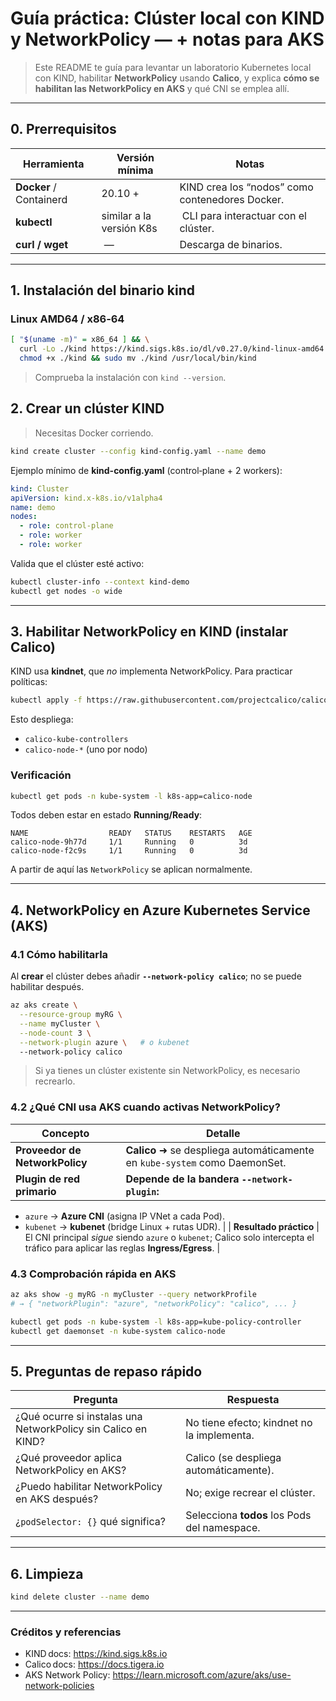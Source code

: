 # Guía práctica: Clúster local con **KIND** y NetworkPolicy &mdash; + notas para AKS

> Este README te guía para levantar un laboratorio Kubernetes local con KIND, habilitar **NetworkPolicy** usando **Calico**, y explica **cómo se habilitan las NetworkPolicy en AKS** y qué CNI se emplea allí.

---

## 0. Prerrequisitos
| Herramienta | Versión mínima | Notas |
|-------------|----------------|-------|
| **Docker** / Containerd | 20.10 + | KIND crea los “nodos” como contenedores Docker. |
| **kubectl** | similar a la versión K8s | CLI para interactuar con el clúster. |
| **curl / wget** | &mdash; | Descarga de binarios. |

---

## 1. Instalación del binario **kind**

### Linux AMD64 / x86‑64
```bash
[ "$(uname -m)" = x86_64 ] && \
  curl -Lo ./kind https://kind.sigs.k8s.io/dl/v0.27.0/kind-linux-amd64 && \
  chmod +x ./kind && sudo mv ./kind /usr/local/bin/kind
```
> Comprueba la instalación con `kind --version`.

## 2. Crear un clúster KIND

> Necesitas Docker corriendo.

```bash
kind create cluster --config kind-config.yaml --name demo
```
Ejemplo mínimo de **kind-config.yaml** (control‑plane + 2 workers):
```yaml
kind: Cluster
apiVersion: kind.x-k8s.io/v1alpha4
name: demo
nodes:
  - role: control-plane
  - role: worker
  - role: worker
```

Valida que el clúster esté activo:
```bash
kubectl cluster-info --context kind-demo
kubectl get nodes -o wide
```

---

## 3. Habilitar **NetworkPolicy** en KIND (instalar Calico)
KIND usa **kindnet**, que *no* implementa NetworkPolicy. Para practicar políticas:
```bash
kubectl apply -f https://raw.githubusercontent.com/projectcalico/calico/v3.27.0/manifests/calico.yaml
```
Esto despliega:
* `calico-kube-controllers`
* `calico-node-*` (uno por nodo)

### Verificación
```bash
kubectl get pods -n kube-system -l k8s-app=calico-node
```
Todos deben estar en estado **Running/Ready**:
```
NAME                  READY   STATUS    RESTARTS   AGE
calico-node-9h77d     1/1     Running   0          3d
calico-node-f2c9s     1/1     Running   0          3d
```
A partir de aquí las `NetworkPolicy` se aplican normalmente.

---

## 4. NetworkPolicy en **Azure Kubernetes Service (AKS)**

### 4.1 Cómo habilitarla
Al **crear** el clúster debes añadir **`--network-policy calico`**; no se puede habilitar después.
```bash
az aks create \
  --resource-group myRG \
  --name myCluster \
  --node-count 3 \
  --network-plugin azure \   # o kubenet
  --network-policy calico
```
> Si ya tienes un clúster existente sin NetworkPolicy, es necesario recrearlo.

### 4.2 ¿Qué CNI usa AKS cuando activas NetworkPolicy?
| Concepto | Detalle |
|----------|---------|
| **Proveedor de NetworkPolicy** | **Calico** ➜ se despliega automáticamente en `kube-system` como DaemonSet. |
| **Plugin de red primario** | **Depende de la bandera `--network-plugin`:**  
- `azure` → **Azure CNI** (asigna IP VNet a cada Pod).  
- `kubenet` → **kubenet** (bridge Linux + rutas UDR). |
| **Resultado práctico** | El CNI principal *sigue* siendo `azure` o `kubenet`; Calico solo intercepta el tráfico para aplicar las reglas **Ingress/Egress**. |

### 4.3 Comprobación rápida en AKS
```bash
az aks show -g myRG -n myCluster --query networkProfile
# → { "networkPlugin": "azure", "networkPolicy": "calico", ... }

kubectl get pods -n kube-system -l k8s-app=kube-policy-controller
kubectl get daemonset -n kube-system calico-node
```

---

## 5. Preguntas de repaso rápido
| Pregunta | Respuesta |
|----------|-----------|
| ¿Qué ocurre si instalas una NetworkPolicy sin Calico en KIND? | No tiene efecto; kindnet no la implementa. |
| ¿Qué proveedor aplica NetworkPolicy en AKS? | Calico (se despliega automáticamente). |
| ¿Puedo habilitar NetworkPolicy en AKS después? | No; exige recrear el clúster. |
| ¿`podSelector: {}` qué significa? | Selecciona **todos** los Pods del namespace. |

---

## 6. Limpieza
```bash
kind delete cluster --name demo
```

---

### Créditos y referencias
- KIND docs: <https://kind.sigs.k8s.io>
- Calico docs: <https://docs.tigera.io>
- AKS Network Policy: <https://learn.microsoft.com/azure/aks/use-network-policies>
